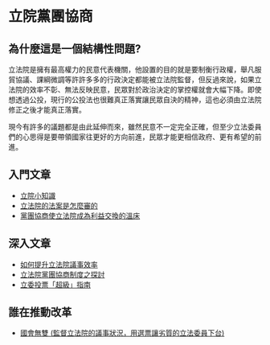 # 立院黨團協商

## 為什麼這是一個結構性問題?

  立法院是擁有最高權力的民意代表機關，他設置的目的就是要制衡行政權，舉凡服貿協議、課綱微調等許許多多的行政決定都能被立法院監督，但反過來說，如果立法院的效率不彰、無法反映民意，民眾對於政治決定的掌控權就會大幅下降。即使想透過公投，現行的公投法也很難真正落實讓民眾自決的精神，這也必須由立法院修正之後才能真正落實。

  現今有許多的議題都是由此延伸而來，雖然民意不一定完全正確，但至少立法委員們的心思得是要帶領國家往更好的方向前進，民眾才能更相信政府、更有希望的前進。

## 入門文章

 - [立院小知識](http://musou.tw/guides)
 - [立法院的法案是怎麼審的](http://www.ccw.org.tw/p/18665)
 - [黨團協商使立法院成為利益交換的溫床](http://www.cw.com.tw/article/article.action?id=5052957)

## 深入文章

 - [如何提升立法院議事效率](http://www.npf.org.tw/3/10970)
 - [立法院黨團協商制度之探討](http://ir.nou.edu.tw/dspace/bitstream/987654321/737/1/S1405-%E6%88%91%E5%9C%8B%E7%AB%8B%E6%B3%95%E9%99%A2%E9%BB%A8%E5%9C%98%E5%8D%94%E5%95%86%E5%88%B6%E5%BA%A6%E4%B9%8B%E6%8E%A2%E8%A8%8E(%E8%83%A1%E6%96%87%E6%A3%9F).pdf)
 - [立委投票「超級」指南](http://www.thenewslens.com/post/266665/?utm_campaign=CodeTengu&utm_medium=email&utm_source=CodeTengu_24)

## 誰在推動改革

- [國會無雙 (監督立法院的議事狀況，用選票讓劣質的立法委員下台)](https://musou.tw/)
